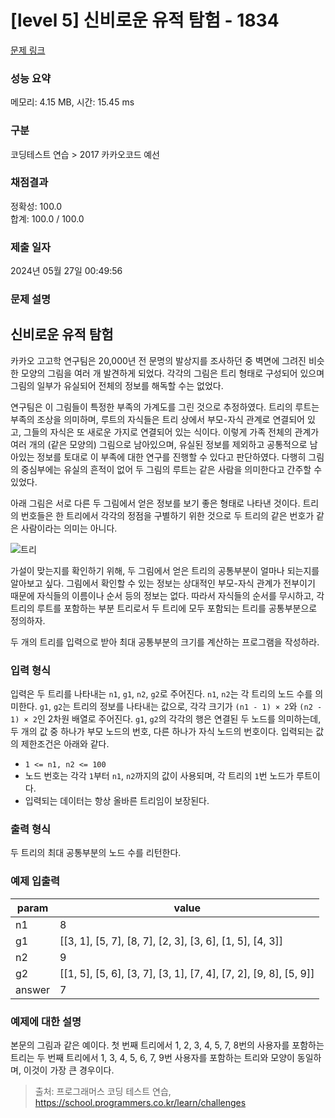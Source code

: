 # [level 5] 신비로운 유적 탐험 - 1834 

[문제 링크](https://school.programmers.co.kr/learn/courses/30/lessons/1834) 

### 성능 요약

메모리: 4.15 MB, 시간: 15.45 ms

### 구분

코딩테스트 연습 > 2017 카카오코드 예선

### 채점결과

정확성: 100.0<br/>합계: 100.0 / 100.0

### 제출 일자

2024년 05월 27일 00:49:56

### 문제 설명

<h2>신비로운 유적 탐험</h2>

<p>카카오 고고학 연구팀은 20,000년 전 문명의 발상지를 조사하던 중 벽면에 그려진 비슷한 모양의 그림을 여러 개 발견하게 되었다. 각각의 그림은 트리 형태로 구성되어 있으며 그림의 일부가 유실되어 전체의 정보를 해독할 수는 없었다.</p>

<p>연구팀은 이 그림들이 특정한 부족의 가계도를 그린 것으로 추정하였다. 트리의 루트는 부족의 조상을 의미하며, 루트의 자식들은 트리 상에서 부모-자식 관계로 연결되어 있고, 그들의 자식은 또 새로운 가지로 연결되어 있는 식이다. 이렇게 가족 전체의 관계가 여러 개의 (같은 모양의) 그림으로 남아있으며, 유실된 정보를 제외하고 공통적으로 남아있는 정보를 토대로 이 부족에 대한 연구를 진행할 수 있다고 판단하였다. 다행히 그림의 중심부에는 유실의 흔적이 없어 두 그림의 루트는 같은 사람을 의미한다고 간주할 수 있었다.</p>

<p>아래 그림은 서로 다른 두 그림에서 얻은 정보를 보기 좋은 형태로 나타낸 것이다. 트리의 번호들은 한 트리에서 각각의 정점을 구별하기 위한 것으로 두 트리의 같은 번호가 같은 사람이라는 의미는 아니다.</p>

<p><img src="http://t1.kakaocdn.net/codefestival/tree.png" title="" alt="트리"></p>

<p>가설이 맞는지를 확인하기 위해, 두 그림에서 얻은 트리의 공통부분이 얼마나 되는지를 알아보고 싶다. 그림에서 확인할 수 있는 정보는 상대적인 부모-자식 관계가 전부이기 때문에 자식들의 이름이나 순서 등의 정보는 없다. 따라서 자식들의 순서를 무시하고, 각 트리의 루트를 포함하는 부분 트리로서 두 트리에 모두 포함되는 트리를 공통부분으로 정의하자.</p>

<p>두 개의 트리를 입력으로 받아 최대 공통부분의 크기를 계산하는 프로그램을 작성하라.</p>

<h3>입력 형식</h3>

<p>입력은 두 트리를 나타내는 <code>n1</code>, <code>g1</code>, <code>n2</code>, <code>g2</code>로 주어진다. <code>n1</code>, <code>n2</code>는 각 트리의 노드 수를 의미한다. <code>g1</code>, <code>g2</code>는 트리의 정보를 나타내는 값으로, 각각 크기가 <code>(n1 - 1) × 2</code>와 <code>(n2 - 1) × 2</code>인 2차원 배열로 주어진다. <code>g1</code>, <code>g2</code>의 각각의 행은 연결된 두 노드를 의미하는데, 두 개의 값 중 하나가 부모 노드의 번호, 다른 하나가 자식 노드의 번호이다. 입력되는 값의 제한조건은 아래와 같다.</p>

<ul>
<li><code>1 &lt;= n1, n2 &lt;= 100</code></li>
<li>노드 번호는 각각 <code>1</code>부터 <code>n1</code>, <code>n2</code>까지의 값이 사용되며, 각 트리의 <code>1</code>번 노드가 루트이다.</li>
<li>입력되는 데이터는 항상 올바른 트리임이 보장된다.</li>
</ul>

<h3>출력 형식</h3>

<p>두 트리의 최대 공통부분의 노드 수를 리턴한다.</p>

<h3>예제 입출력</h3>
<table class="table">
        <thead><tr>
<th>param</th>
<th>value</th>
</tr>
</thead>
        <tbody><tr>
<td>n1</td>
<td>8</td>
</tr>
<tr>
<td>g1</td>
<td>[[3, 1], [5, 7], [8, 7], [2, 3], [3, 6], [1, 5], [4, 3]]</td>
</tr>
<tr>
<td>n2</td>
<td>9</td>
</tr>
<tr>
<td>g2</td>
<td>[[1, 5], [5, 6], [3, 7], [3, 1], [7, 4], [7, 2], [9, 8], [5, 9]]</td>
</tr>
<tr>
<td>answer</td>
<td>7</td>
</tr>
</tbody>
      </table>
<h3>예제에 대한 설명</h3>

<p>본문의 그림과 같은 예이다. 첫 번째 트리에서 1, 2, 3, 4, 5, 7, 8번의 사용자를 포함하는 트리는 두 번째 트리에서 1, 3, 4, 5, 6, 7, 9번 사용자를 포함하는 트리와 모양이 동일하며, 이것이 가장 큰 경우이다.</p>


> 출처: 프로그래머스 코딩 테스트 연습, https://school.programmers.co.kr/learn/challenges